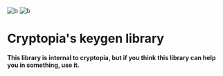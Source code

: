 ![b](https://img.shields.io/crates/l/cryptopia-keygen)
![b](https://img.shields.io/crates/v/cryptopia-keygen)

# Cryptopia's keygen library

**This library is internal to cryptopia, but if you think this library can help you in something, use it.**
